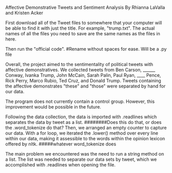 Affective Demonstrative Tweets and Sentiment Analysis
By Rhianna LaValla and Kristen Acker


First download all of the Tweet files to somewhere that your computer will be able to find it with just the title.
For example, "trump.txt". The actual names of all the files you need to save are the same names as the files in here.

Then run the "official code". #Rename without spaces for ease. Will be a .py file

Overall, the project aimed to the sentimentality of political tweets with affective demonstratives.
We collected tweets from Ben Carson, ______ Conway, Ivanka Trump, John McCain, Sarah Palin, Paul Ryan, ____ Pence, Rick Perry, Marco Rubio,  Ted Cruz, and Donald Trump. Tweets containing the affective demonstrates "these" and "those" were separated by hand for our data. 

The program does not currently contain a control group. However, this improvement would be possible in the future. 

Following the data collection, the data is imported with .readlines which separates the data by tweet as a list. ########Does this do that, or does the .word_tokenize do that?
Then, we arranged an empty counter to capture our data.
With a for loop, we iterated the .lower() method over every line within our data, making it assessible to the words within the opinion lexicon offered by nltk. 
#####whatever word_tokenize does


The main problem we encountered was the need to run a string method on a list. 
The list was needed to separate our data sets by tweet, which we accomplished with .readlines when opening the file.



